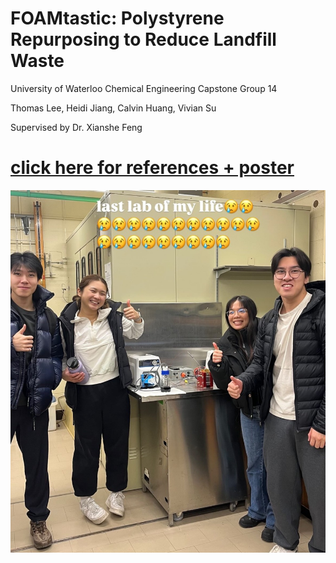 # FOAMtastic: Polystyrene Repurposing to Reduce Landfill Waste

University of Waterloo Chemical Engineering Capstone Group 14

Thomas Lee, Heidi Jiang, Calvin Huang, Vivian Su

Supervised by Dr. Xianshe Feng


# [click here for references + poster](references.pdf)

![group pic lol](h5.jpg)
